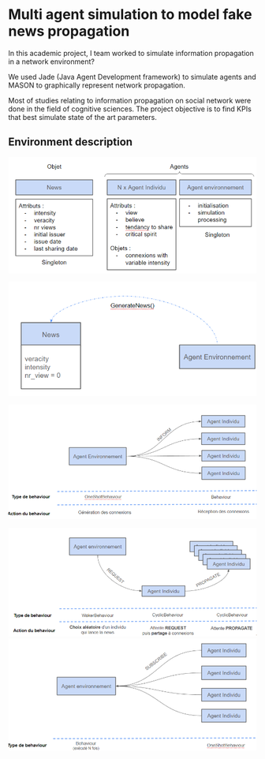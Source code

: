 # Multi agent simulation to model fake news propagation

In this academic project, I team worked to simulate information propagation in a network environment?

We used Jade (Java Agent Development framework) to simulate agents and MASON to graphically represent network propagation.

Most of studies relating to information propagation on social network were done in the field of cognitive sciences. The project objective is to find KPIs that best simulate state of the art parameters. 

## Environment description

![image](Environment_descriptions/Environment_description.png)

![image](Environment_descriptions/generate_news.png)

![image](Environment_descriptions/inform.png)

![image](Environment_descriptions/propagate.png)
![image](Environment_descriptions/subscribe.png)



